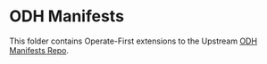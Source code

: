 # ODH Manifests

This folder contains Operate-First extensions to the Upstream [ODH Manifests Repo](https://github.com/opendatahub-io/odh-manifests).
